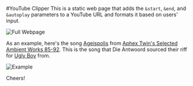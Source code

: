 #YouTube Clipper
This is a static web page that adds the `&start`, `&end`, and `&autoplay` parameters to a YouTube URL and formats it based on users' input. 

![Full Webpage](http://i.imgur.com/E0ydmXy.png)

As an example, here's the song [Ageispolis](http://youtube.com/v/Xw5AiRVqfqk&start=1069&end=1393&autoplay=1) from [Aphex Twin's Selected Ambient Works 85-92](https://www.youtube.com/watch?v=Xw5AiRVqfqk). This is the song that Die Antwoord sourced their riff for [Ugly Boy](https://www.youtube.com/watch?v=uMK0prafzw0) from.

![Example](http://i.imgur.com/poJBJ5e.png)

Cheers!
